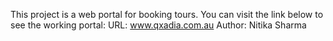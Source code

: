 This project is a web portal for booking tours.
You can visit the link below to see the working portal:
URL: www.qxadia.com.au
Author: Nitika Sharma